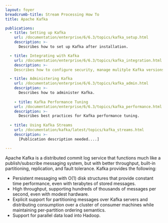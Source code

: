 ```yaml
---
layout: foyer
breadcrumb-title: Stream Processing How To
title: Apache Kafka

publications:
  - title: Setting up Kafka
    url: /documentation/enterprise/6/6.3/topics/kafka_setup.html
    description: >-
      Describes how to set up Kafka after installation. 

  - title: Integrating with Kafka
    url: /documentation/enterprise/6/6.3/topics/kafka_integration.html
    description: >-
    Describes how to configure security, manage mulitple Kafka versions, manage topics across multiple Kafka clusters, set up an end-to-end streaming pipeline, develop Kafka clients, and manage metrics.

  - title: Administering Kafka 
    url: /documentation/enterprise/6/6.3/topics/kafka_admin.html
    description: >-
      Describes how to administer Kafka.
  
    - title: Kafka Performance Tuning
    url: /documentation/enterprise/6/6.3/topics/kafka_performance.html
    description: >-
      Describes best practices for Kafka performance tuning. 
  
  - title: Using Kafka Streams
    url: /documentation/kafka/latest/topics/kafka_streams.html
    description: >-
      [Publication description needed....]

---
```


Apache Kafka is a distributed commit log service that functions much like a publish/subscribe messaging system, but with better throughput, built-in partitioning, replication, and fault tolerance. Kafka provides the following:

- Persistent messaging with O(1) disk structures that provide constant time performance, even with terabytes of stored messages.
- High throughput, supporting hundreds of thousands of messages per second, even with modest hardware.
- Explicit support for partitioning messages over Kafka servers and distributing consumption over a cluster of consumer machines while maintaining per-partition ordering semantics.
- Support for parallel data load into Hadoop.
